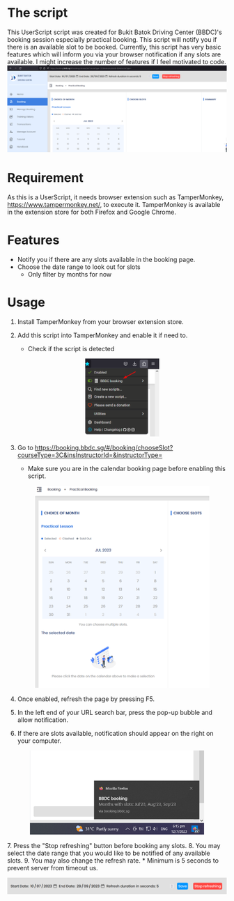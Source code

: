 # The script
This UserScript script was created for Bukit Batok Driving Center (BBDC)'s booking session especially practical booking. This script will notify you if there is an available slot to be booked. Currently, this script has very basic features which will inform you via your browser notification if any slots are available. I might increase the number of features if I feel motivated to code.
<img src="README_IMAGES/overview.PNG">

# Requirement
As this is a UserScript, it needs browser extension such as TamperMonkey, https://www.tampermonkey.net/, to execute it. TamperMonkey is available in the extension store for both Firefox and Google Chrome.

# Features
* Notify you if there are any slots available in the booking page.
* Choose the date range to look out for slots
   * Only filter by months for now

# Usage
1. Install TamperMonkey from your browser extension store.
2. Add this script into TamperMonkey and enable it if need to.
   * Check if the script is detected
   
   <p align="center"><img src="README_IMAGES/tampermonkey_script_enabled.png" width="170"></p>
3. Go to https://booking.bbdc.sg/#/booking/chooseSlot?courseType=3C&insInstructorId=&instructorType=
   * Make sure you are in the calendar booking page before enabling this script.

   <p align="center"><img src="README_IMAGES/bbdc_calenderpage.png" width="400"></p>
4. Once enabled, refresh the page by pressing F5.
5. In the left end of your URL search bar, press the pop-up bubble and allow notification.
6. If there are slots available, notification should appear on the right on your computer.
<p align="center"><img src="README_IMAGES/notification.png" width="400"></p>
7. Press the "Stop refreshing" button before booking any slots.
8. You may select the date range that you would like to be notified of any available slots.
9. You may also change the refresh rate.
   * Minimum is 5 seconds to prevent server from timeout us.
<p align="center"><img src="README_IMAGES/userPreference.PNG" width="600"></p>
